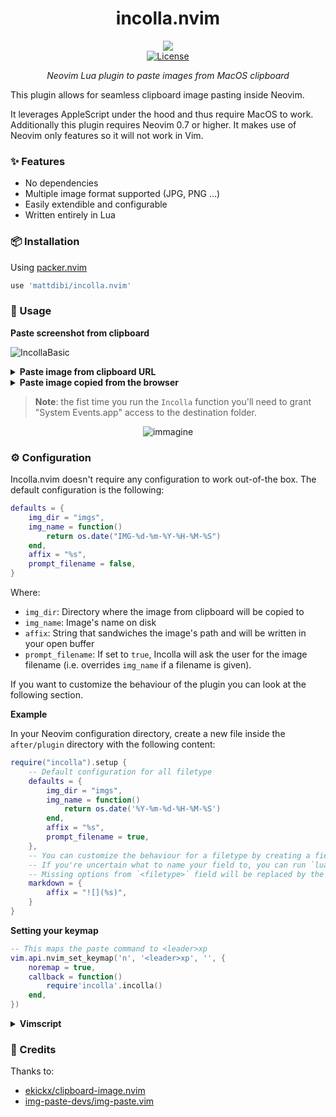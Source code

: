 <div align="center">

# incolla.nvim

![](https://img.shields.io/badge/MacOS-000000?style=flat-square&logo=apple&logoColor=white)
</br><a href="/LICENSE.md"> ![License](https://img.shields.io/badge/License-MIT-brightgreen?style=flat-square) </a>

_Neovim Lua plugin to paste images from MacOS clipboard_

</div>

This plugin allows for seamless clipboard image pasting inside Neovim.

It leverages AppleScript under the hood and thus require MacOS to work. Additionally this plugin requires Neovim 0.7 or higher. It makes use of Neovim only features so it will not work in Vim. 

### ✨ Features

- No dependencies
- Multiple image format supported (JPG, PNG ...)
- Easily extendible and configurable
- Written entirely in Lua

### 📦 Installation

Using [packer.nvim](https://github.com/wbthomason/packer.nvim)

```lua
use 'mattdibi/incolla.nvim'
```

### 🚀 Usage

**Paste screenshot from clipboard**

![IncollaBasic](https://user-images.githubusercontent.com/22748355/210150002-135316ea-5574-443c-b71b-cc089784df7e.gif)

<details>
<summary><b>Paste image from clipboard URL</b></summary></br>

![IncollaURL](https://user-images.githubusercontent.com/22748355/210150024-41c94e32-d688-4e8a-bb68-c42c1c8fbf7b.gif)

</details>

<details>
<summary><b>Paste image copied from the browser</b></summary></br>

![IncollaBrowser](https://user-images.githubusercontent.com/22748355/210150032-376ead8a-ff21-433e-a9f0-7dec4ac58fd5.gif)

</details>

> **Note**: the fist time you run the `Incolla` function you'll need to grant "System Events.app" access to the destination folder.

<div align="center">

![immagine](https://user-images.githubusercontent.com/22748355/210182576-9aa6c19b-073f-4c66-aa62-0f94a876b81c.png)

</div>

### ⚙️ Configuration

Incolla.nvim doesn't require any configuration to work out-of-the box. The default configuration is the following:

```lua
defaults = {
    img_dir = "imgs",
    img_name = function()
        return os.date("IMG-%d-%m-%Y-%H-%M-%S")
    end,
    affix = "%s",
    prompt_filename = false,
}
```

Where:

- `img_dir`: Directory where the image from clipboard will be copied to
- `img_name`: Image's name on disk
- `affix`: String that sandwiches the image's path and will be written in your open buffer
- `prompt_filename`: If set to `true`, Incolla will ask the user for the image filename (i.e. overrides `img_name` if a filename is given).

If you want to customize the behaviour of the plugin you can look at the following section.

**Example**

In your Neovim configuration directory, create a new file inside the `after/plugin` directory with the following content:

```lua
require("incolla").setup {
    -- Default configuration for all filetype
    defaults = {
        img_dir = "imgs",
        img_name = function()
            return os.date('%Y-%m-%d-%H-%M-%S')
        end,
        affix = "%s",
        prompt_filename = true,
    },
    -- You can customize the behaviour for a filetype by creating a field named after the desired filetype
    -- If you're uncertain what to name your field to, you can run `lua print(vim.bo.filetype)`
    -- Missing options from `<filetype>` field will be replaced by the default configuration
    markdown = {
        affix = "![](%s)",
    }
}
```

**Setting your keymap**

```lua
-- This maps the paste command to <leader>xp
vim.api.nvim_set_keymap('n', '<leader>xp', '', {
    noremap = true,
    callback = function()
        require'incolla'.incolla()
    end,
})
```

<details>
<summary><b>Vimscript</b></summary></br>

```vimscript
nnoremap <leader>xp :Incolla<CR>
```

</details>

### 🌟 Credits

Thanks to:
- [ekickx/clipboard-image.nvim](https://github.com/ekickx/clipboard-image.nvim)
- [img-paste-devs/img-paste.vim](https://github.com/img-paste-devs/img-paste.vim)
